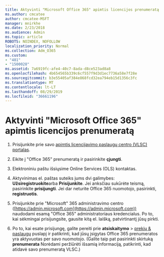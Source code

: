 ```yaml
---
title: Aktyvinti "Microsoft Office 365" apimtis licencijos prenumeratą
ms.author: cmcatee
author: cmcatee-MSFT
manager: mnirkhe
ms.date: 2/23/2018
ms.audience: Admin
ms.topic: article
ROBOTS: NOINDEX, NOFOLLOW
localization_priority: Normal
ms.collection: Adm_O365
ms.custom:
- "481"
- "1500028"
ms.assetid: 7a6919fc-afe4-40c7-8ada-d8ce523ad8a8
ms.openlocfilehash: 4b654565b339c6cf557f9d3d1ec7736a58e7f28e
ms.sourcegitcommit: b3e55405af384e868fcd32ea794eb15d1356c3fc
ms.translationtype: MT
ms.contentlocale: lt-LT
ms.lasthandoff: 08/29/2019
ms.locfileid: "36661196"
---
```

# <a name="activating-a-microsoft-office-365-volume-license-subscription"></a>Aktyvinti "Microsoft Office 365" apimtis licencijos prenumeratą

1. Prisijunkite prie savo [apimtis licencijavimo paslaugų centro (VLSC) portalas](http://go.microsoft.com/fwlink/p/?LinkId=329762).

2. Eikite į "Office 365" prenumeratą ir pasirinkite **çjungti**.

3. Elektroniniu paštu išsiųsime Online Services (OLS) kontaktas.

4. Aktyvinimas el. paštas suteiks jums dvi galimybes: **Užsiregistruokite**arba **Prisijunkite**. Jei anksčiau sukūrėte teismą, pasirinkite **prisijungti**. Jei dar neturite Office 365 nuomotojo, pasirinkti, **registruotis**.

5. Prisijunkite prie "Microsoft" 365 administravimo centro ([https://admin.microsoft.com](https://admin.microsoft.com)) naudodami esamą "Office 365" administratoriaus kredencialus. Po to, kai sėkmingai prisijungsite, gausite kitą el. laišką, patvirtinantį jūsų pirkti.

6. Po to, kai esate prisijungę, galite pereiti prie **atsiskaitymo** \> [prekių & paslaugų](https://go.microsoft.com/fwlink/p/?linkid=842054) puslapį ir patikrinti, kad jūsų įsigytas Office 365 prenumeratos yra aktyvuotas per savo nuomotojo. (Galite taip pat pasirinkti skirtuką **prenumerata** Norėdami peržiūrėti išsamią informaciją, patikrinti, kad atidavė savo prenumeratą VLSC.)